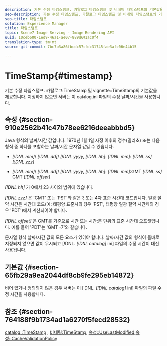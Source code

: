 ```yaml
---
description: 기본 수정 타임스탬프. 카탈로그 타임스탬프 및 비네팅 타임스탬프의 기본값을 제공합니다. 지정하지 않으면 서버는 이 catalog.ini 파일의 수정 날짜/시간을 사용합니다.
seo-description: 기본 수정 타임스탬프. 카탈로그 타임스탬프 및 비네팅 타임스탬프의 기본값을 제공합니다. 지정하지 않으면 서버는 이 catalog.ini 파일의 수정 날짜/시간을 사용합니다.
seo-title: 타임스탬프
solution: Experience Manager
title: 타임스탬프
topic: Scene7 Image Serving - Image Rendering API
uuid: 10ceb600-1ed9-46a1-ae07-889d601ac0f4
translation-type: tm+mt
source-git-commit: 7bc7b3a86fbcdc57cfdc31745fae3afc06e44b15

---
```



# TimeStamp{#timestamp}

기본 수정 타임스탬프. 카탈로그:TimeStamp 및 vignette::TimeStamp의 기본값을 제공합니다. 지정하지 않으면 서버는 이 catalog.ini 파일의 수정 날짜/시간을 사용합니다.

## 속성 {#section-910e2562b41c47b78ee6216deeabbbd5}

Java 형식의 날짜/시간 값입니다. 1970년 1월 1일 자정 이후의 정수(밀리초) 또는 다음 형식 중 하나를 포함하는 날짜/시간 문자열 값일 수 있습니다.

* *[!DNL mm]*/ *[!DNL dd]*/ *[!DNL yyyy]* *[!DNL hh]*: *[!DNL mm]*: *[!DNL ss]* *[!DNL zzz]*

* *[!DNL mm]*/ *[!DNL dd]*/ *[!DNL yyyy]* *[!DNL hh]*: *[!DNL mm]*:GMT *[!DNL ss]* GMT *[!DNL offset]*

*[!DNL hh]* 가 0에서 23 사이의 범위에 있습니다.

*[!DNL zzz]* 은 &#39;GMT&#39; 또는 &#39;PST&#39;와 같은 3 또는 4자 표준 시간대 코드입니다. 일광 절약 시간은 시간대 코드(예: 태평양 표준시의 경우 &#39;PST&#39;, 태평양 일광 절약 시간제의 경우 &#39;PDT&#39;)에서 계산되어야 합니다.

*[!DNL offset]* 은 GMT를 기준으로 시간 또는 시간:분 단위의 표준 시간대 오프셋입니다. 예를 들어 &#39;PDT&#39;는 &#39;GMT -7&#39;와 같습니다.

문자열 형식 날짜/시간 값의 모든 요소가 있어야 합니다. 날짜/시간 값의 형식이 올바로 지정되지 않으면 값이 무시되고 [!DNL. *[!DNL catalog]* ini] 파일의 수정 시간이 대신 사용됩니다.

## 기본값 {#section-65fb29a9ea2044df8cb9fe295eb14872}

비어 있거나 정의되지 않은 경우 서버는 이 [!DNL. *[!DNL catalog]* ini] 파일의 파일 수정 시간을 사용합니다.

## 참조 {#section-764188f9b1734ad1a6270f5fecd28532}

[catalog::TimeStamp](../../../../../ir-api/material-cat/image-rendering-api-ref/c-ir-material-catalog/c-ir-material-data-reference/r-ir-timestamp-dataref.md#reference-6daf7973dc4f4b4e9e8165756db7c319) , [비네팅:TimeStamp](../../../../../ir-api/material-cat/image-rendering-api-ref/c-ir-material-catalog/c-ir-vignette-map-reference/r-ir-timestamp-vignette.md#reference-d57cdd40a6a645d199dbb1d56cc85bc1), [속성::UseLastModified,](../../../../../ir-api/material-cat/image-rendering-api-ref/c-ir-material-catalog/c-ir-attributes-reference/r-ir-uselastmodified.md#reference-d2ab628c9e004fedbd38324866dbca1d)[속성::CacheValidationPolicy](../../../../../ir-api/material-cat/image-rendering-api-ref/c-ir-material-catalog/c-ir-attributes-reference/r-ir-cachevalidationpolicy.md#reference-2d71679733474d8aa116db6ceba87fa4)
